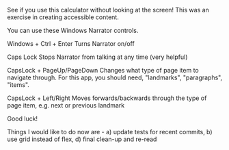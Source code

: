 See if you use this calculator without looking at the screen!
This was an exercise in creating accessible content.

You can use these Windows Narrator controls.

Windows + Ctrl + Enter
Turns Narrator on/off

Caps Lock
Stops Narrator from talking at any time (very helpful)

CapsLock + PageUp/PageDown
Changes what type of page item to navigate through.
For this app, you should need, "landmarks", "paragraphs", "items".

CapsLock + Left/Right
Moves forwards/backwards through the type of page item, e.g. next or previous landmark

Good luck!

Things I would like to do now are -
a) update tests for recent commits,
b) use grid instead of flex,
d) final clean-up and re-read
